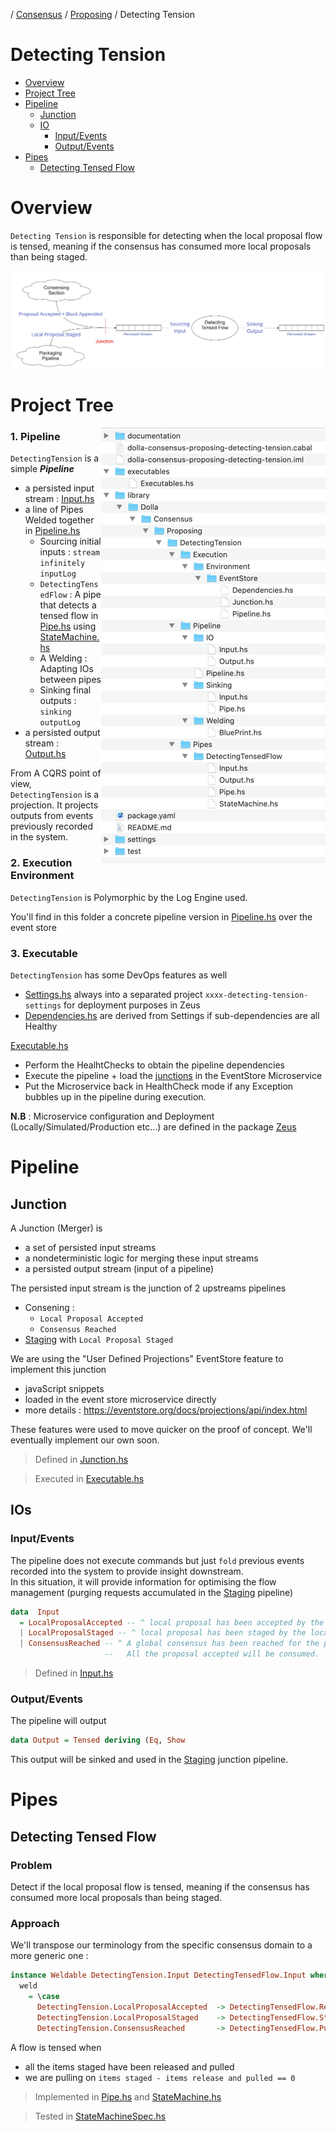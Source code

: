 / [Consensus](https://github.com/dolla-consortium/consensus) / [Proposing](https://github.com/dolla-consortium/consensus-proposing) / Detecting Tension
# Detecting Tension

- [Overview](#overview)
- [Project Tree](#project-tree)
- [Pipeline](#pipeline)
  - [Junction](#junction)
  - [IO](#ios)
    - [Input/Events](#inputevents)
    - [Output/Events](#outputevents)
- [Pipes](#pipes)
  - [Detecting Tensed Flow](#detecting-tensed-flow)

# Overview
`Detecting Tension` is responsible for detecting when the local proposal flow is tensed, meaning if the consensus has consumed more local proposals than being staged.

 ![overview](documentation/media/overview.png)

# Project Tree
<img align="right" src="documentation/media/project-tree.png"><div>
### 1. Pipeline

`DetectingTension` is a simple ***Pipeline***
- a persisted input stream : [Input.hs](library/Dolla/Consensus/Proposing/DetectingTension/Pipeline/IO/Input.hs)
- a line of Pipes Welded together in  [Pipeline.hs](library/Dolla/Consensus/Proposing/DetectingTension/Pipeline/Pipeline.hs)
  - Sourcing initial inputs : `stream infinitely inputLog`
  - `DetectingTensedFlow` : A pipe that detects a tensed flow in [Pipe.hs](library/Dolla/Consensus/Proposing/DetectingTension/Pipes/DetectingTensedFlow/Pipe.hs) using [StateMachine.hs](library/Dolla/Consensus/Proposing/DetectingTension/Pipes/DetectingTensedFlow/StateMachine.hs)
  - A Welding : Adapting IOs between pipes
  - Sinking final outputs : `sinking outputLog`
- a persisted output stream : [Output.hs](library/Dolla/Consensus/Proposing/DetectingTension/Pipeline/IO/Output.hs)

From A CQRS point of view, `DetectingTension` is a projection. It projects outputs from events previously recorded in the system.

### 2. Execution Environment

`DetectingTension` is Polymorphic by the Log Engine used.

You'll find in this folder a concrete pipeline version in [Pipeline.hs](library/Dolla/Consensus/Proposing/DetectingTension/Execution/Environment/EventStore/Pipeline.hs) over the event store

### 3. Executable

`DetectingTension` has some DevOps features as well

- [Settings.hs](settings/library/Dolla/Consensus/Proposing/DetectingTension/Execution/Environment/EventStore/Settings.hs)  always into a separated project `xxxx-detecting-tension-settings` for deployment purposes in Zeus
- [Dependencies.hs](library/Dolla/Consensus/Proposing/DetectingTension/Execution/Environment/EventStore/Dependencies.hs) are derived from Settings if sub-dependencies are all Healthy

[Executable.hs](executables/Executables.hs)
- Perform the HealhtChecks to obtain the pipeline dependencies
- Execute the pipeline + load the [junctions](#junction) in the EventStore Microservice
- Put the Microservice back in HealthCheck mode if any Exception bubbles up in the pipeline during execution.

**N.B** : Microservice configuration and Deployment (Locally/Simulated/Production etc...) are defined in the package [Zeus](../zeus/)

</div>

# Pipeline
## Junction

A Junction (Merger) is
   - a set of persisted input streams
   - a nondeterministic logic for merging these input streams
   - a persisted output stream (input of a pipeline)

The persisted input stream is the junction of 2 upstreams pipelines
- Consening :
  - `Local Proposal Accepted`
  - `Consensus Reached`
- [Staging](../staging/README.md) with `Local Proposal Staged`

We are using the "User Defined Projections" EventStore feature to implement this junction
 - javaScript snippets
 - loaded in the event store microservice directly
 - more details : https://eventstore.org/docs/projections/api/index.html

These features were used to move quicker on the proof of concept. We'll eventually implement our own soon.

> Defined in [Junction.hs](library/Dolla/Consensus/Proposing/DetectingTension/Execution/Environment/EventStore/Junction.hs)

> Executed in [Executable.hs](executables/Executables.hs)
## IOs
### Input/Events

The pipeline does not execute commands but just `fold` previous events recorded into the system to provide insight downstream.  
In this situation, it will provide information for optimising the flow
management (purging requests accumulated in the [Staging](../staging/README.md) pipeline)

```haskell
data  Input
  = LocalProposalAccepted -- ^ local proposal has been accepted by the consortium
  | LocalProposalStaged -- ^ local proposal has been staged by the local staging pipeline
  | ConsensusReached -- ^ A global consensus has been reached for the proposals of the current block,
                     --   All the proposal accepted will be consumed.
```
> Defined in [Input.hs](library/Dolla/Consensus/Proposing/DetectingTension/Pipeline/IO/Input.hs)

### Output/Events

The pipeline will output
```haskell
data Output = Tensed deriving (Eq, Show
```

This output will be sinked and used in the [Staging](../staging/README.md) junction pipeline.

# Pipes
## Detecting Tensed Flow
### Problem

Detect if the local proposal flow is tensed, meaning if the consensus has consumed more local proposals than being staged.

### Approach

We'll transpose our terminology from the specific consensus domain to a more generic one :
```haskell
instance Weldable DetectingTension.Input DetectingTensedFlow.Input where
  weld
    = \case
      DetectingTension.LocalProposalAccepted  -> DetectingTensedFlow.Released
      DetectingTension.LocalProposalStaged    -> DetectingTensedFlow.Staged
      DetectingTension.ConsensusReached       -> DetectingTensedFlow.Pulled
```

A flow is tensed when
- all the items staged have been released and pulled
- we are pulling on `items staged - items release and pulled == 0`

> Implemented in [Pipe.hs](library/Dolla/Consensus/Proposing/DetectingTension/Pipes/DetectingTensedFlow/Pipe.hs) and [StateMachine.hs](library/Dolla/Consensus/Proposing/DetectingTension/Pipes/DetectingTensedFlow/StateMachine.hs)

> Tested in [StateMachineSpec.hs](test/Dolla/Consensus/Proposing/DetectingTension/Pipes/DetectingTensedFlow/StateMachineSpec.hs)
